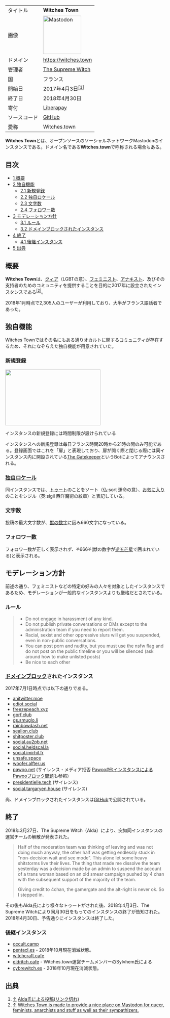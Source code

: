 <div>

|              |                                                                                                                                                                                                                                                                   |
|--------------|-------------------------------------------------------------------------------------------------------------------------------------------------------------------------------------------------------------------------------------------------------------------|
| タイトル     | **Witches Town**                                                                                                                                                                                                                                                  |
| 画像         | [<img src="/images/thumb/2/22/Logo_de_Witches_Town.png/120px-Logo_de_Witches_Town.png" srcset="/images/2/22/Logo_de_Witches_Town.png 1.5x" width="120" height="120" alt="Mastodon" />](/%E3%83%95%E3%82%A1%E3%82%A4%E3%83%AB:Logo_de_Witches_Town.png "Mastodon") |
| ドメイン     | <a href="https://witches.town" rel="nofollow">https://witches.town</a>                                                                                                                                                                                            |
| 管理者       | <a href="https://witches.town/@TheSupreme" rel="nofollow">The Supreme Witch</a>                                                                                                                                                                                   |
| 国           | フランス                                                                                                                                                                                                                                                          |
| 開始日       | 2017年4月3日<sup>[\[1\]](#cite_note-1)</sup>                                                                                                                                                                                                                      |
| 終了日       | 2018年4月30日                                                                                                                                                                                                                                                     |
| 寄付         | <a href="https://liberapay.com/WitchesTown" rel="nofollow">Liberapay</a>                                                                                                                                                                                          |
| ソースコード | <a href="https://github.com/WitchesTown/mastodon" rel="nofollow">GitHub</a>                                                                                                                                                                                       |
| 愛称         | Witches.town                                                                                                                                                                                                                                                      |

**Witches Town**とは、オープンソースのソーシャルネットワークMastodonのインスタンスである。ドメイン名である**Witches.town**で呼称される場合もある。

<div>

<div lang="ja" dir="ltr">

## 目次

</div>

-   [1 概要](#.E6.A6.82.E8.A6.81)
-   [2 独自機能](#.E7.8B.AC.E8.87.AA.E6.A9.9F.E8.83.BD)
    -   [2.1 新規登録](#.E6.96.B0.E8.A6.8F.E7.99.BB.E9.8C.B2)
    -   [2.2 独自ロケール](#.E7.8B.AC.E8.87.AA.E3.83.AD.E3.82.B1.E3.83.BC.E3.83.AB)
    -   [2.3 文字数](#.E6.96.87.E5.AD.97.E6.95.B0)
    -   [2.4 フォロワー数](#.E3.83.95.E3.82.A9.E3.83.AD.E3.83.AF.E3.83.BC.E6.95.B0)
-   [3 モデレーション方針](#.E3.83.A2.E3.83.87.E3.83.AC.E3.83.BC.E3.82.B7.E3.83.A7.E3.83.B3.E6.96.B9.E9.87.9D)
    -   [3.1 ルール](#.E3.83.AB.E3.83.BC.E3.83.AB)
    -   [3.2 ドメインブロックされたインスタンス](#.E3.83.89.E3.83.A1.E3.82.A4.E3.83.B3.E3.83.96.E3.83.AD.E3.83.83.E3.82.AF.E3.81.95.E3.82.8C.E3.81.9F.E3.82.A4.E3.83.B3.E3.82.B9.E3.82.BF.E3.83.B3.E3.82.B9)
-   [4 終了](#.E7.B5.82.E4.BA.86)
    -   [4.1 後継インスタンス](#.E5.BE.8C.E7.B6.99.E3.82.A4.E3.83.B3.E3.82.B9.E3.82.BF.E3.83.B3.E3.82.B9)
-   [5 出典](#.E5.87.BA.E5.85.B8)

</div>

## 概要

**Witches Town**は、[クィア](https://ja.wikipedia.org/wiki/%E3%82%AF%E3%82%A3%E3%82%A2 "w:クィア")（LGBTの意）、[フェミニスト](https://ja.wikipedia.org/wiki/%E3%83%95%E3%82%A7%E3%83%9F%E3%83%8B%E3%82%B9%E3%83%88 "w:フェミニスト")、[アナキスト](https://ja.wikipedia.org/wiki/%E3%82%A2%E3%83%8A%E3%82%AD%E3%82%BA%E3%83%A0 "w:アナキズム")、及びその支持者のためのコミュニティを提供することを目的に2017年に設立されたインスタンスである<sup>[\[2\]](#cite_note-2)</sup>。

2018年1月時点で2,305人のユーザーが利用しており、大半がフランス語話者であった。

## 独自機能

Witches Townではその名にもある通りオカルトに関するコミュニティが存在するため、それになぞらえた独自機能が用意されていた。

### 新規登録

<div>

<div>

[<img src="/images/thumb/c/ca/%E3%82%B9%E3%82%AF%E3%83%AA%E3%83%BC%E3%83%B3%E3%82%B7%E3%83%A7%E3%83%83%E3%83%88_2018-01-07_23.26.16.png/300px-%E3%82%B9%E3%82%AF%E3%83%AA%E3%83%BC%E3%83%B3%E3%82%B7%E3%83%A7%E3%83%83%E3%83%88_2018-01-07_23.26.16.png" srcset="/images/thumb/c/ca/%E3%82%B9%E3%82%AF%E3%83%AA%E3%83%BC%E3%83%B3%E3%82%B7%E3%83%A7%E3%83%83%E3%83%88_2018-01-07_23.26.16.png/450px-%E3%82%B9%E3%82%AF%E3%83%AA%E3%83%BC%E3%83%B3%E3%82%B7%E3%83%A7%E3%83%83%E3%83%88_2018-01-07_23.26.16.png 1.5x, /images/c/ca/%E3%82%B9%E3%82%AF%E3%83%AA%E3%83%BC%E3%83%B3%E3%82%B7%E3%83%A7%E3%83%83%E3%83%88_2018-01-07_23.26.16.png 2x" width="300" height="175" />](/%E3%83%95%E3%82%A1%E3%82%A4%E3%83%AB:%E3%82%B9%E3%82%AF%E3%83%AA%E3%83%BC%E3%83%B3%E3%82%B7%E3%83%A7%E3%83%83%E3%83%88_2018-01-07_23.26.16.png)

<div>

<div>

[](/%E3%83%95%E3%82%A1%E3%82%A4%E3%83%AB:%E3%82%B9%E3%82%AF%E3%83%AA%E3%83%BC%E3%83%B3%E3%82%B7%E3%83%A7%E3%83%83%E3%83%88_2018-01-07_23.26.16.png "拡大")

</div>

インスタンスの新規登録には時間制限が設けられている

</div>

</div>

</div>

インスタンスへの新規登録は毎日フランス時間20時から21時の間のみ可能である。登録画面ではこれを「扉」と表現しており、扉が開く際と閉じる際には同インスタンス内に開設されている<a href="https://witches.town/@TheGateKeeper" rel="nofollow">The Gatekeeper</a>というBotによってアナウンスされる。

### [独自ロケール](/%E7%8B%AC%E8%87%AA%E3%83%AD%E3%82%B1%E3%83%BC%E3%83%AB "独自ロケール")

同インスタンスでは、[トゥート](/%E3%83%88%E3%82%A5%E3%83%BC%E3%83%88 "トゥート")のことをソート（仏:sort 運命の意）、[お気に入り](/%E3%81%8A%E6%B0%97%E3%81%AB%E5%85%A5%E3%82%8A "お気に入り")のことをシジル（英:sigil 西洋魔術の紋章）と表記している。

### 文字数

投稿の最大文字数が、[獣の数字](https://ja.wikipedia.org/wiki/%E7%8D%A3%E3%81%AE%E6%95%B0%E5%AD%97 "w:獣の数字")に因み660文字になっている。

### フォロワー数

フォロワー数が正しく表示されず、⛧666⛧(獣の数字が[逆五芒星](https://ja.wikipedia.org/wiki/%E9%80%86%E4%BA%94%E8%8A%92%E6%98%9F "w:逆五芒星")で囲まれている)と表示される。

## モデレーション方針

前述の通り、フェミニストなどの特定の好みの人々を対象としたインスタンスであるため、モデレーションが一般的なインスタンスよりも厳格だとされている。

### ルール

> -   Do not engage in harassment of any kind.
> -   Do not publish private conversations or DMs except to the administration team if you need to report them.
> -   Racial, sexist and other oppressive slurs will get you suspended, even in non-public conversations.
> -   You can post porn and nudity, but you must use the nsfw flag and do not post on the public timeline or you will be silenced (ask around how to make unlisted posts)
> -   Be nice to each other

### [ドメインブロック](/%E3%83%89%E3%83%A1%E3%82%A4%E3%83%B3%E3%83%96%E3%83%AD%E3%83%83%E3%82%AF "ドメインブロック")されたインスタンス

2017年7月1日時点では以下の通りである。

-   [anitwitter.moe](/Anitwitter.moe "Anitwitter.moe (存在しないページ)")
-   [ediot.social](/Ediot.social "Ediot.social (存在しないページ)")
-   [freezepeach.xyz](/Freezepeach.xyz "Freezepeach.xyz (存在しないページ)")
-   [gorf.club](/Gorf.club "Gorf.club (存在しないページ)")
-   [gs.smuglo.li](/Gs.smuglo.li "Gs.smuglo.li (存在しないページ)")
-   [rainbowdash.net](/Rainbowdash.net "Rainbowdash.net (存在しないページ)")
-   [sealion.club](/Sealion.club "Sealion.club (存在しないページ)")
-   [shitposter.club](/Shitposter.club "Shitposter.club (存在しないページ)")
-   [social.au2pb.net](/Social.au2pb.net "Social.au2pb.net (存在しないページ)")
-   [social.heldscal.la](/Social.heldscal.la "Social.heldscal.la (存在しないページ)")
-   [social.imirhil.fr](/Social.imirhil.fr "Social.imirhil.fr (存在しないページ)")
-   [unsafe.space](/Unsafe.space "Unsafe.space (存在しないページ)")
-   [woofer.alfter.us](/Woofer.alfter.us "Woofer.alfter.us (存在しないページ)")
-   [pawoo.net](/Pawoo.net "Pawoo.net") (サイレンス・メディア拒否 [Pawoo#他インスタンスによるPawooブロック問題](/Pawoo#.E4.BB.96.E3.82.A4.E3.83.B3.E3.82.B9.E3.82.BF.E3.83.B3.E3.82.B9.E3.81.AB.E3.82.88.E3.82.8BPawoo.E3.83.96.E3.83.AD.E3.83.83.E3.82.AF.E5.95.8F.E9.A1.8C "Pawoo")も参照）
-   [presidentielle.tech](/Presidentielle.tech "Presidentielle.tech (存在しないページ)") (サイレンス)
-   [social.targaryen.house](/Social.targaryen.house "Social.targaryen.house (存在しないページ)") (サイレンス)

尚、ドメインブロックされたインスタンスは<a href="https://github.com/WitchesTown/InstanceInternals/blob/master/Blocklist.md" rel="nofollow">GitHub</a>で公開されている。

## 終了

2018年3月27日、The Supreme Witch（Alda）により、突如同インスタンスの運営チームの解散が発表された。

> Half of the moderation team was thinking of leaving and was not doing much anyway, the other half was getting endlessly stuck in "non-decision wait and see mode". This alone let some heavy shitstorms live their lives. The thing that made me dissolve the team yesterday was a decision made by an admin to suspend the account of a trans woman based on an old smear campaign pushed by 4 chan with the subsequent support of the majority of the team.
>
> Giving credit to 4chan, the gamergate and the alt-right is never ok. So I stepped in.

その後もAlda氏により様々なトゥートがされた後、2018年4月3日、The Supreme Witchにより同月30日をもってのインスタンスの終了が告知された。2018年4月30日、予告通りにインスタンスは終了した。

### 後継インスタンス

-   <a href="https://occult.camp" rel="nofollow">occult.camp</a>
-   <a href="https://pentacl.es" rel="nofollow">pentacl.es</a> - 2018年10月現在消滅状態。
-   <a href="https://witchcraft.cafe" rel="nofollow">witchcraft.cafe</a>
-   <a href="https://eldritch.cafe" rel="nofollow">eldritch.cafe</a> - Witches.town運​営チームメンバーのSylvhem氏による
-   <a href="https://cybrewitch.es" rel="nofollow">cybrewitch.es</a> - 2018年10月現在消滅状態。

## 出典

<div>

1.  [↑](#cite_ref-1) <a href="https://witches.town/@Alda/2734659" rel="nofollow">Alda氏による投稿(リンク切れ)</a>
2.  [↑](#cite_ref-2) <a href="https://witches.town/about" rel="nofollow">Witches Town is made to provide a nice place on Mastodon for queer, feminists, anarchists and stuff as well as their sympathizers.</a>

</div>

</div>
